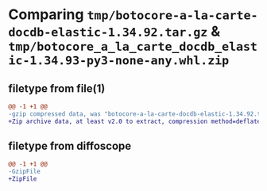 # Comparing `tmp/botocore-a-la-carte-docdb-elastic-1.34.92.tar.gz` & `tmp/botocore_a_la_carte_docdb_elastic-1.34.93-py3-none-any.whl.zip`

## filetype from file(1)

```diff
@@ -1 +1 @@
-gzip compressed data, was "botocore-a-la-carte-docdb-elastic-1.34.92.tar", last modified: Fri Apr 26 01:01:32 2024, max compression
+Zip archive data, at least v2.0 to extract, compression method=deflate
```

## filetype from diffoscope

```diff
@@ -1 +1 @@
-GzipFile
+ZipFile
```


